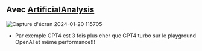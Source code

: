 ## Avec [ArtificialAnalysis](https://artificialanalysis.ai/)
![Capture d'écran 2024-01-20 115705](https://github.com/jpbrasile/formationIA2.0/assets/8331027/6fda9a8e-7881-46e9-adce-d774f7876618)

- Par exemple GPT4 est 3 fois plus cher que GPT4 turbo sur le playground OpenAI et même performance!!!
